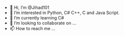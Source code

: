 - 👋 Hi, I’m @Jihad101
- 👀 I’m interested in Python, C# C++, C and Java Script.
- 🌱 I’m currently learning C#
- 💞️ I’m looking to collaborate on ...
- 📫 How to reach me ...

<!---
Jihad101/Jihad101 is a ✨ special ✨ repository because its `README.md` (this file) appears on your GitHub profile.
You can click the Preview link to take a look at your changes.
--->
